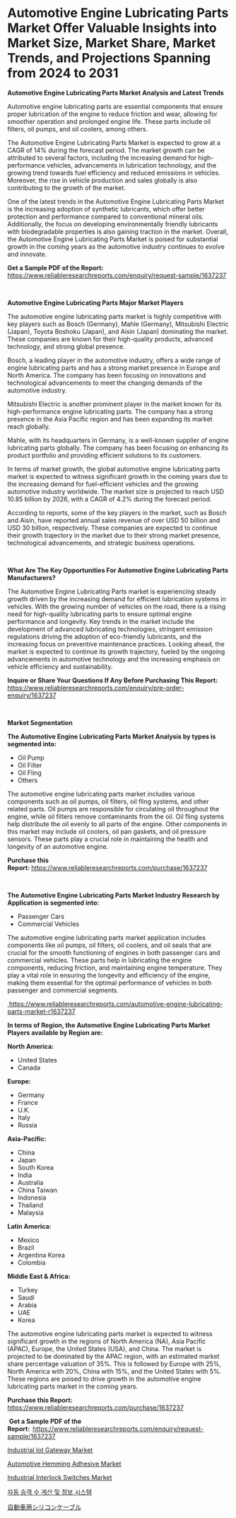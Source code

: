 <p><h1>Automotive Engine Lubricating Parts Market Offer Valuable Insights into Market Size, Market Share, Market Trends, and Projections Spanning from 2024 to 2031</h1></p><p><strong>Automotive Engine Lubricating Parts Market Analysis and Latest Trends</strong></p>
<p><p>Automotive engine lubricating parts are essential components that ensure proper lubrication of the engine to reduce friction and wear, allowing for smoother operation and prolonged engine life. These parts include oil filters, oil pumps, and oil coolers, among others.</p><p>The Automotive Engine Lubricating Parts Market is expected to grow at a CAGR of 14% during the forecast period. The market growth can be attributed to several factors, including the increasing demand for high-performance vehicles, advancements in lubrication technology, and the growing trend towards fuel efficiency and reduced emissions in vehicles. Moreover, the rise in vehicle production and sales globally is also contributing to the growth of the market.</p><p>One of the latest trends in the Automotive Engine Lubricating Parts Market is the increasing adoption of synthetic lubricants, which offer better protection and performance compared to conventional mineral oils. Additionally, the focus on developing environmentally friendly lubricants with biodegradable properties is also gaining traction in the market. Overall, the Automotive Engine Lubricating Parts Market is poised for substantial growth in the coming years as the automotive industry continues to evolve and innovate.</p></p>
<p><strong>Get a Sample PDF of the Report:&nbsp;</strong> <a href="https://www.reliableresearchreports.com/enquiry/request-sample/1637237">https://www.reliableresearchreports.com/enquiry/request-sample/1637237</a></p>
<p>&nbsp;</p>
<p><strong>Automotive Engine Lubricating Parts Major Market Players</strong></p>
<p><p>The automotive engine lubricating parts market is highly competitive with key players such as Bosch (Germany), Mahle (Germany), Mitsubishi Electric (Japan), Toyota Boshoku (Japan), and Aisin (Japan) dominating the market. These companies are known for their high-quality products, advanced technology, and strong global presence.</p><p>Bosch, a leading player in the automotive industry, offers a wide range of engine lubricating parts and has a strong market presence in Europe and North America. The company has been focusing on innovations and technological advancements to meet the changing demands of the automotive industry.</p><p>Mitsubishi Electric is another prominent player in the market known for its high-performance engine lubricating parts. The company has a strong presence in the Asia Pacific region and has been expanding its market reach globally.</p><p>Mahle, with its headquarters in Germany, is a well-known supplier of engine lubricating parts globally. The company has been focusing on enhancing its product portfolio and providing efficient solutions to its customers.</p><p>In terms of market growth, the global automotive engine lubricating parts market is expected to witness significant growth in the coming years due to the increasing demand for fuel-efficient vehicles and the growing automotive industry worldwide. The market size is projected to reach USD 10.85 billion by 2026, with a CAGR of 4.2% during the forecast period.</p><p>According to reports, some of the key players in the market, such as Bosch and Aisin, have reported annual sales revenue of over USD 50 billion and USD 30 billion, respectively. These companies are expected to continue their growth trajectory in the market due to their strong market presence, technological advancements, and strategic business operations.</p></p>
<p>&nbsp;</p>
<p><strong>What Are The Key Opportunities For Automotive Engine Lubricating Parts Manufacturers?</strong></p>
<p><p>The Automotive Engine Lubricating Parts market is experiencing steady growth driven by the increasing demand for efficient lubrication systems in vehicles. With the growing number of vehicles on the road, there is a rising need for high-quality lubricating parts to ensure optimal engine performance and longevity. Key trends in the market include the development of advanced lubricating technologies, stringent emission regulations driving the adoption of eco-friendly lubricants, and the increasing focus on preventive maintenance practices. Looking ahead, the market is expected to continue its growth trajectory, fueled by the ongoing advancements in automotive technology and the increasing emphasis on vehicle efficiency and sustainability.</p></p>
<p><strong>Inquire or Share Your Questions If Any Before Purchasing This Report:</strong> <a href="https://www.reliableresearchreports.com/enquiry/pre-order-enquiry/1637237">https://www.reliableresearchreports.com/enquiry/pre-order-enquiry/1637237</a></p>
<p>&nbsp;</p>
<p><strong>Market Segmentation</strong></p>
<p><strong>The Automotive Engine Lubricating Parts Market Analysis by types is segmented into:</strong></p>
<p><ul><li>Oil Pump</li><li>Oil Filter</li><li>Oil Fling</li><li>Others</li></ul></p>
<p><p>The automotive engine lubricating parts market includes various components such as oil pumps, oil filters, oil fling systems, and other related parts. Oil pumps are responsible for circulating oil throughout the engine, while oil filters remove contaminants from the oil. Oil fling systems help distribute the oil evenly to all parts of the engine. Other components in this market may include oil coolers, oil pan gaskets, and oil pressure sensors. These parts play a crucial role in maintaining the health and longevity of an automotive engine.</p></p>
<p><strong>Purchase this Report:&nbsp;</strong><a href="https://www.reliableresearchreports.com/purchase/1637237">https://www.reliableresearchreports.com/purchase/1637237</a></p>
<p>&nbsp;</p>
<p><strong>The Automotive Engine Lubricating Parts Market Industry Research by Application is segmented into:</strong></p>
<p><ul><li>Passenger Cars</li><li>Commercial Vehicles</li></ul></p>
<p><p>The automotive engine lubricating parts market application includes components like oil pumps, oil filters, oil coolers, and oil seals that are crucial for the smooth functioning of engines in both passenger cars and commercial vehicles. These parts help in lubricating the engine components, reducing friction, and maintaining engine temperature. They play a vital role in ensuring the longevity and efficiency of the engine, making them essential for the optimal performance of vehicles in both passenger and commercial segments.</p></p>
<p><a href="https://www.reliableresearchreports.com/automotive-engine-lubricating-parts-market-r1637237">&nbsp;https://www.reliableresearchreports.com/automotive-engine-lubricating-parts-market-r1637237</a></p>
<p><strong>In terms of Region, the Automotive Engine Lubricating Parts Market Players available by Region are:</strong></p>
<p>
    <p> <strong> North America: </strong>
        <ul>
            <li>United States</li>
            <li>Canada</li>
        </ul>
        </p> 
    <p> <strong> Europe: </strong>
        <ul>
            <li>Germany</li>
            <li>France</li>
            <li>U.K.</li>
            <li>Italy</li>
            <li>Russia</li>
        </ul>
        </p> 
    <p> <strong> Asia-Pacific: </strong>
        <ul>
            <li>China</li>
            <li>Japan</li>
            <li>South Korea</li>
            <li>India</li>
            <li>Australia</li>
            <li>China Taiwan</li>
            <li>Indonesia</li>
            <li>Thailand</li>
            <li>Malaysia</li>
        </ul>
        </p> 
    <p> <strong> Latin America: </strong>
        <ul>
            <li>Mexico</li>
            <li>Brazil</li>
            <li>Argentina Korea</li>
            <li>Colombia</li>
        </ul>
        </p> 
    <p> <strong> Middle East & Africa: </strong>
        <ul>
            <li>Turkey</li>
            <li>Saudi</li>
            <li>Arabia</li>
            <li>UAE</li>
            <li>Korea</li>
        </ul>
    </p>
    </p>
<p><p>The automotive engine lubricating parts market is expected to witness significant growth in the regions of North America (NA), Asia Pacific (APAC), Europe, the United States (USA), and China. The market is projected to be dominated by the APAC region, with an estimated market share percentage valuation of 35%. This is followed by Europe with 25%, North America with 20%, China with 15%, and the United States with 5%. These regions are poised to drive growth in the automotive engine lubricating parts market in the coming years.</p></p>
<p><strong>Purchase this Report: </strong><a href="https://www.reliableresearchreports.com/purchase/1637237">https://www.reliableresearchreports.com/purchase/1637237</a></p>
<p>&nbsp;<strong>Get a Sample PDF of the Report:&nbsp;&nbsp;</strong><a href="https://www.reliableresearchreports.com/enquiry/request-sample/1637237">https://www.reliableresearchreports.com/enquiry/request-sample/1637237</a></p>
<p><strong></strong></p>
<p><p><a href="https://issuu.com/reportprime-2/docs/industrial-iot-gateway-market-size-2030.pptx">Industrial Iot Gateway Market</a></p><p><a href="https://github.com/shotows/Market-Research-Report-List-2/blob/main/automotive-hemming-adhesive-market.md">Automotive Hemming Adhesive Market</a></p><p><a href="https://issuu.com/reportprime-2/docs/industrial-interlock-switches-market-size-2030.ppt">Industrial Interlock Switches Market</a></p><p><a href="https://github.com/jimahmed0511/Market-Research-Report-List-1/blob/main/801296884178.md">자동 승객 수 계산 및 정보 시스템</a></p><p><a href="https://github.com/NovaStamm2023/Market-Research-Report-List-1/blob/main/681228592666.md">自動車用シリコンケーブル</a></p></p>